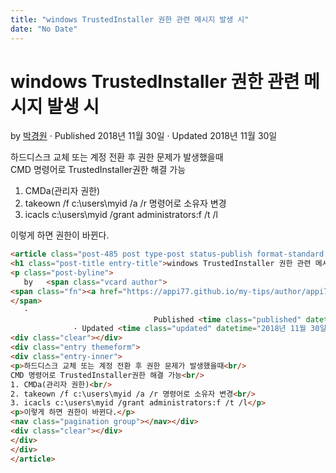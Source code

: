 ```yaml
---
title: "windows TrustedInstaller 권한 관련 메시지 발생 시"
date: "No Date"
---
```


windows TrustedInstaller 권한 관련 메시지 발생 시
=======================================

by 
[박경원](https://appi77.github.io/my-tips/author/appi77/ "박경원이(가) 작성한 글")
·
Published 2018년 11월 30일
· Updated 2018년 11월 30일

하드디스크 교체 또는 계정 전환 후 권한 문제가 발생했을때  
CMD 명령어로 TrustedInstaller권한 해결 가능  
1. CMDa(관리자 권한)  
2. takeown /f c:\users\myid /a /r 명령어로 소유자 변경  
3. icacls c:\users\myid /grant administrators:f /t /l

이렇게 하면 권한이 바뀐다.

```html
<article class="post-485 post type-post status-publish format-standard hentry category-windows-"><div class="post-inner group">
<h1 class="post-title entry-title">windows TrustedInstaller 권한 관련 메시지 발생 시</h1>
<p class="post-byline">
   by   <span class="vcard author">
<span class="fn"><a href="https://appi77.github.io/my-tips/author/appi77/" rel="author" title="박경원이(가) 작성한 글">박경원</a></span>
</span>
   ·
                                Published <time class="published" datetime="2018년 11월 30일">2018년 11월 30일</time>
              · Updated <time class="updated" datetime="2018년 11월 30일">2018년 11월 30일</time></p>
<div class="clear"></div>
<div class="entry themeform">
<div class="entry-inner">
<p>하드디스크 교체 또는 계정 전환 후 권한 문제가 발생했을때<br/>
CMD 명령어로 TrustedInstaller권한 해결 가능<br/>
1. CMDa(관리자 권한)<br/>
2. takeown /f c:\users\myid /a /r 명령어로 소유자 변경<br/>
3. icacls c:\users\myid /grant administrators:f /t /l</p>
<p>이렇게 하면 권한이 바뀐다.</p>
<nav class="pagination group"></nav></div>
<div class="clear"></div>
</div>
</div>
</article>
```
